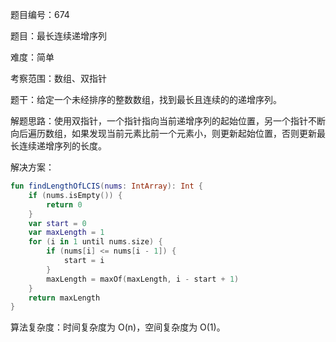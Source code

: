 题目编号：674

题目：最长连续递增序列

难度：简单

考察范围：数组、双指针

题干：给定一个未经排序的整数数组，找到最长且连续的的递增序列。

解题思路：使用双指针，一个指针指向当前递增序列的起始位置，另一个指针不断向后遍历数组，如果发现当前元素比前一个元素小，则更新起始位置，否则更新最长连续递增序列的长度。

解决方案：

```kotlin
fun findLengthOfLCIS(nums: IntArray): Int {
    if (nums.isEmpty()) {
        return 0
    }
    var start = 0
    var maxLength = 1
    for (i in 1 until nums.size) {
        if (nums[i] <= nums[i - 1]) {
            start = i
        }
        maxLength = maxOf(maxLength, i - start + 1)
    }
    return maxLength
}
```

算法复杂度：时间复杂度为 O(n)，空间复杂度为 O(1)。